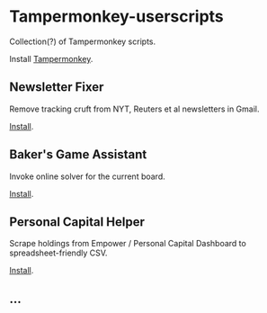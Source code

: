 # Tampermonkey-userscripts
Collection(?) of Tampermonkey scripts.

Install [Tampermonkey](https://www.tampermonkey.net/).

## Newsletter Fixer
Remove tracking cruft from NYT, Reuters et al newsletters in Gmail.

[Install](https://github.com/gerchikov/Tampermonkey-userscripts/raw/main/newsletter-fixer.user.js).

## Baker's Game Assistant
Invoke online solver for the current board.

[Install](https://github.com/gerchikov/Tampermonkey-userscripts/raw/main/bakers-game-assistant.user.js).

## Personal Capital Helper
Scrape holdings from Empower / Personal Capital Dashboard to spreadsheet-friendly CSV.

[Install](https://github.com/gerchikov/Tampermonkey-userscripts/raw/main/pc_json.user.js).

## ...
